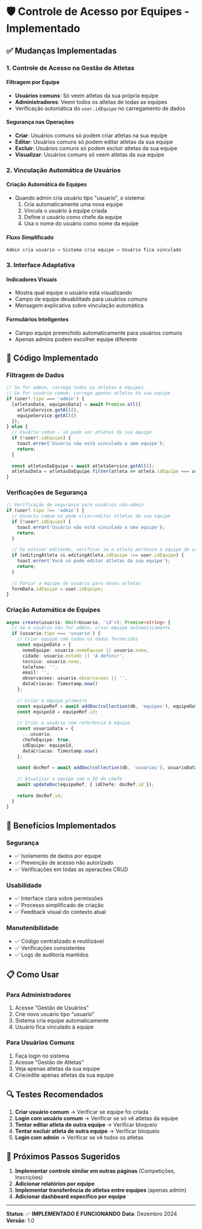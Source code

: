# 🛡️ Controle de Acesso por Equipes - Implementado

## ✅ Mudanças Implementadas

### 1. **Controle de Acesso na Gestão de Atletas**

#### **Filtragem por Equipe**
- **Usuários comuns**: Só veem atletas da sua própria equipe
- **Administradores**: Veem todos os atletas de todas as equipes
- Verificação automática do `user.idEquipe` no carregamento de dados

#### **Segurança nas Operações**
- **Criar**: Usuários comuns só podem criar atletas na sua equipe
- **Editar**: Usuários comuns só podem editar atletas da sua equipe
- **Excluir**: Usuários comuns só podem excluir atletas da sua equipe
- **Visualizar**: Usuários comuns só veem atletas da sua equipe

### 2. **Vinculação Automática de Usuários**

#### **Criação Automática de Equipes**
- Quando admin cria usuário tipo "usuario", o sistema:
  1. Cria automaticamente uma nova equipe
  2. Vincula o usuário à equipe criada
  3. Define o usuário como chefe da equipe
  4. Usa o nome do usuário como nome da equipe

#### **Fluxo Simplificado**
```
Admin cria usuário → Sistema cria equipe → Usuário fica vinculado
```

### 3. **Interface Adaptativa**

#### **Indicadores Visuais**
- Mostra qual equipe o usuário está visualizando
- Campo de equipe desabilitado para usuários comuns
- Mensagem explicativa sobre vinculação automática

#### **Formulários Inteligentes**
- Campo equipe preenchido automaticamente para usuários comuns
- Apenas admins podem escolher equipe diferente

## 🔧 Código Implementado

### **Filtragem de Dados**
```typescript
// Se for admin, carrega todos os atletas e equipes
// Se for usuário comum, carrega apenas atletas da sua equipe
if (user?.tipo === 'admin') {
  [atletasData, equipesData] = await Promise.all([
    atletaService.getAll(),
    equipeService.getAll()
  ]);
} else {
  // Usuário comum - só pode ver atletas da sua equipe
  if (!user?.idEquipe) {
    toast.error('Usuário não está vinculado a uma equipe');
    return;
  }
  
  const atletasDaEquipe = await atletaService.getAll();
  atletasData = atletasDaEquipe.filter(atleta => atleta.idEquipe === user.idEquipe);
}
```

### **Verificações de Segurança**
```typescript
// Verificação de segurança para usuários não-admin
if (user?.tipo !== 'admin') {
  // Usuário comum só pode criar/editar atletas da sua equipe
  if (!user?.idEquipe) {
    toast.error('Usuário não está vinculado a uma equipe');
    return;
  }
  
  // Se estiver editando, verificar se o atleta pertence à equipe do usuário
  if (editingAtleta && editingAtleta.idEquipe !== user.idEquipe) {
    toast.error('Você só pode editar atletas da sua equipe');
    return;
  }
  
  // Forçar a equipe do usuário para novos atletas
  formData.idEquipe = user.idEquipe;
}
```

### **Criação Automática de Equipes**
```typescript
async create(usuario: Omit<Usuario, 'id'>): Promise<string> {
  // Se o usuário não for admin, criar equipe automaticamente
  if (usuario.tipo === 'usuario') {
    // Criar equipe com todos os dados fornecidos
    const equipeData = {
      nomeEquipe: usuario.nomeEquipe || usuario.nome,
      cidade: usuario.estado || 'A definir',
      tecnico: usuario.nome,
      telefone: '',
      email: '',
      observacoes: usuario.observacoes || '',
      dataCriacao: Timestamp.now()
    };
    
    // Criar a equipe primeiro
    const equipeRef = await addDoc(collection(db, 'equipes'), equipeData);
    const equipeId = equipeRef.id;
    
    // Criar o usuário com referência à equipe
    const usuarioData = {
      ...usuario,
      chefeEquipe: true,
      idEquipe: equipeId,
      dataCriacao: Timestamp.now()
    };
    
    const docRef = await addDoc(collection(db, 'usuarios'), usuarioData);
    
    // Atualizar a equipe com o ID do chefe
    await updateDoc(equipeRef, { idChefe: docRef.id });
    
    return docRef.id;
  }
}
```

## 🎯 Benefícios Implementados

### **Segurança**
- ✅ Isolamento de dados por equipe
- ✅ Prevenção de acesso não autorizado
- ✅ Verificações em todas as operações CRUD

### **Usabilidade**
- ✅ Interface clara sobre permissões
- ✅ Processo simplificado de criação
- ✅ Feedback visual do contexto atual

### **Manutenibilidade**
- ✅ Código centralizado e reutilizável
- ✅ Verificações consistentes
- ✅ Logs de auditoria mantidos

## 📋 Como Usar

### **Para Administradores**
1. Acesse "Gestão de Usuários"
2. Crie novo usuário tipo "usuario"
3. Sistema cria equipe automaticamente
4. Usuário fica vinculado à equipe

### **Para Usuários Comuns**
1. Faça login no sistema
2. Acesse "Gestão de Atletas"
3. Veja apenas atletas da sua equipe
4. Crie/edite apenas atletas da sua equipe

## 🔍 Testes Recomendados

1. **Criar usuário comum** → Verificar se equipe foi criada
2. **Login com usuário comum** → Verificar se só vê atletas da equipe
3. **Tentar editar atleta de outra equipe** → Verificar bloqueio
4. **Tentar excluir atleta de outra equipe** → Verificar bloqueio
5. **Login com admin** → Verificar se vê todos os atletas

## 🚀 Próximos Passos Sugeridos

1. **Implementar controle similar em outras páginas** (Competições, Inscrições)
2. **Adicionar relatórios por equipe**
3. **Implementar transferência de atletas entre equipes** (apenas admin)
4. **Adicionar dashboard específico por equipe**

---

**Status**: ✅ **IMPLEMENTADO E FUNCIONANDO**
**Data**: Dezembro 2024
**Versão**: 1.0
